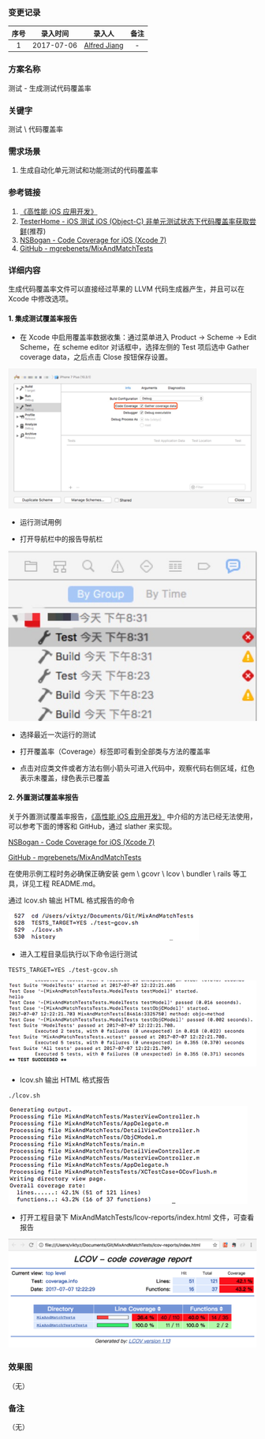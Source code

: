 ### 变更记录

| 序号 | 录入时间 | 录入人 | 备注 |
|:--------:|:--------:|:--------:|:--------:|
| 1 | 2017-07-06 | [Alfred Jiang](https://github.com/viktyz) | - |

### 方案名称

测试 - 生成测试代码覆盖率

### 关键字

测试 \ 代码覆盖率

### 需求场景

1. 生成自动化单元测试和功能测试的代码覆盖率

### 参考链接

1. [《高性能 iOS 应用开发》](https://book.douban.com/subject/27013752/)
2. [TesterHome - iOS 测试 iOS (Object-C) 非单元测试状态下代码覆盖率获取尝鲜](https://testerhome.com/topics/6644)(推荐)
3. [NSBogan - Code Coverage for iOS (Xcode 7)](http://mgrebenets.github.io/mobile%20ci/2015/09/21/code-coverage-for-ios-xcode-7)
4. [GitHub - mgrebenets/MixAndMatchTests](https://github.com/mgrebenets/MixAndMatchTests)

### 详细内容

生成代码覆盖率文件可以直接经过苹果的 LLVM 代码生成器产生，并且可以在 Xcode 中修改选项。

#### 1. 集成测试覆盖率报告


* 在 Xcode 中启用覆盖率数据收集：通过菜单进入 Product -> Scheme -> Edit Scheme，在 scheme editor 对话框中，选择左侧的 Test 项后选中 Gather coverage data，之后点击 Close 按钮保存设置。

![Image_00231_00001.jpeg](Images/Image_00231_00001.jpeg)

* 运行测试用例

* 打开导航栏中的报告导航栏

![Image_00231_00002.jpeg](Images/Image_00231_00002.jpeg)

* 选择最近一次运行的测试

* 打开覆盖率（Coverage）标签即可看到全部类与方法的覆盖率

* 点击对应类文件或者方法右侧小箭头可进入代码中，观察代码右侧区域，红色表示未覆盖，绿色表示已覆盖

#### 2. 外置测试覆盖率报告

关于外置测试覆盖率报告，[《高性能 iOS 应用开发》](https://book.douban.com/subject/27013752/) 中介绍的方法已经无法使用，可以参考下面的博客和 GitHub，通过 slather 来实现。

[NSBogan - Code Coverage for iOS (Xcode 7)](http://mgrebenets.github.io/mobile%20ci/2015/09/21/code-coverage-for-ios-xcode-7)

[GitHub - mgrebenets/MixAndMatchTests](https://github.com/mgrebenets/MixAndMatchTests)

在使用示例工程时务必确保正确安装 gem \ gcovr \ lcov \ bundler \ rails 等工具，详见工程 README.md。

通过 lcov.sh 输出 HTML 格式报告的命令

![Image_00231_00003.png](Images/Image_00231_00003.png)

* 进入工程目录后执行以下命令运行测试

```shell
TESTS_TARGET=YES ./test-gcov.sh
```

![Image_00231_00004.png](Images/Image_00231_00004.png)

* lcov.sh 输出 HTML 格式报告

```shell
./lcov.sh
```

![Image_00231_00005.png](Images/Image_00231_00005.png)

* 打开工程目录下 MixAndMatchTests/lcov-reports/index.html 文件，可查看报告

![Image_00231_00006.png](Images/Image_00231_00006.png)

### 效果图
（无）

### 备注
（无）



